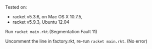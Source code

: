 Tested on:

   *  racket v5.3.6, on Mac OS X 10.7.5,
   *  racket v5.9.3, Ubuntu 12.04

Run `racket main.rkt`.(Segmentation Fault 11)

Uncomment the line in factory.rkt, re-run `racket main.rkt`. (No error)
